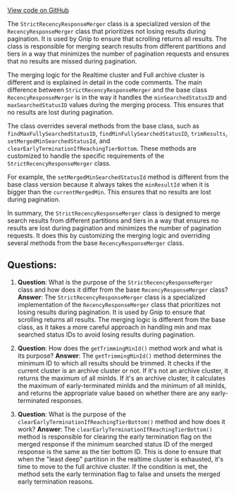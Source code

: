 [View code on GitHub](https://github.com/misbahsy/the-algorithm/src/java/com/twitter/search/earlybird_root/mergers/StrictRecencyResponseMerger.java)

The `StrictRecencyResponseMerger` class is a specialized version of the `RecencyResponseMerger` class that prioritizes not losing results during pagination. It is used by Gnip to ensure that scrolling returns all results. The class is responsible for merging search results from different partitions and tiers in a way that minimizes the number of pagination requests and ensures that no results are missed during pagination.

The merging logic for the Realtime cluster and Full archive cluster is different and is explained in detail in the code comments. The main difference between `StrictRecencyResponseMerger` and the base class `RecencyResponseMerger` is in the way it handles the `minSearchedStatusID` and `maxSearchedStatusID` values during the merging process. This ensures that no results are lost during pagination.

The class overrides several methods from the base class, such as `findMaxFullySearchedStatusID`, `findMinFullySearchedStatusID`, `trimResults`, `setMergedMinSearchedStatusId`, and `clearEarlyTerminationIfReachingTierBottom`. These methods are customized to handle the specific requirements of the `StrictRecencyResponseMerger` class.

For example, the `setMergedMinSearchedStatusId` method is different from the base class version because it always takes the `minResultId` when it is bigger than the `currentMergedMin`. This ensures that no results are lost during pagination.

In summary, the `StrictRecencyResponseMerger` class is designed to merge search results from different partitions and tiers in a way that ensures no results are lost during pagination and minimizes the number of pagination requests. It does this by customizing the merging logic and overriding several methods from the base `RecencyResponseMerger` class.
## Questions: 
 1. **Question**: What is the purpose of the `StrictRecencyResponseMerger` class and how does it differ from the base `RecencyResponseMerger` class?
   **Answer**: The `StrictRecencyResponseMerger` class is a specialized implementation of the `RecencyResponseMerger` class that prioritizes not losing results during pagination. It is used by Gnip to ensure that scrolling returns all results. The merging logic is different from the base class, as it takes a more careful approach in handling min and max searched status IDs to avoid losing results during pagination.

2. **Question**: How does the `getTrimmingMinId()` method work and what is its purpose?
   **Answer**: The `getTrimmingMinId()` method determines the minimum ID to which all results should be trimmed. It checks if the current cluster is an archive cluster or not. If it's not an archive cluster, it returns the maximum of all minIds. If it's an archive cluster, it calculates the maximum of early-terminated minIds and the minimum of all minIds, and returns the appropriate value based on whether there are any early-terminated responses.

3. **Question**: What is the purpose of the `clearEarlyTerminationIfReachingTierBottom()` method and how does it work?
   **Answer**: The `clearEarlyTerminationIfReachingTierBottom()` method is responsible for clearing the early termination flag on the merged response if the minimum searched status ID of the merged response is the same as the tier bottom ID. This is done to ensure that when the "least deep" partition in the realtime cluster is exhausted, it's time to move to the full archive cluster. If the condition is met, the method sets the early termination flag to false and unsets the merged early termination reasons.